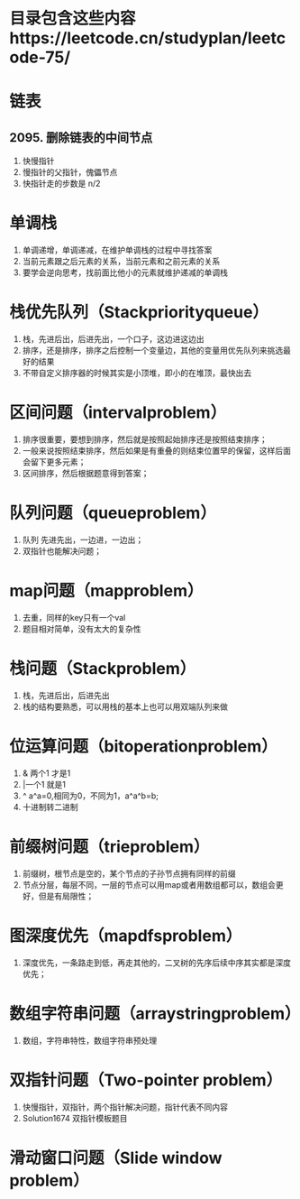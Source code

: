 # 目录包含这些内容https://leetcode.cn/studyplan/leetcode-75/


# 链表
## 2095. 删除链表的中间节点
1. 快慢指针
2. 慢指针的父指针，傀儡节点
3. 快指针走的步数是 n/2

# 单调栈
1. 单调递增，单调递减，在维护单调栈的过程中寻找答案
2. 当前元素跟之后元素的关系，当前元素和之前元素的关系
3. 要学会逆向思考，找前面比他小的元素就维护递减的单调栈

# 栈优先队列（Stackpriorityqueue）
1. 栈，先进后出，后进先出，一个口子，这边进这边出
2. 排序，还是排序，排序之后控制一个变量边，其他的变量用优先队列来挑选最好的结果
3. 不带自定义排序器的时候其实是小顶堆，即小的在堆顶，最快出去

# 区间问题（intervalproblem）
1. 排序很重要，要想到排序，然后就是按照起始排序还是按照结束排序；
2. 一般来说按照结束排序，然后如果是有重叠的则结束位置早的保留，这样后面会留下更多元素；
3. 区间排序，然后根据题意得到答案；

# 队列问题（queueproblem）
1. 队列 先进先出，一边进，一边出；
2. 双指针也能解决问题；

# map问题（mapproblem）
1. 去重，同样的key只有一个val
2. 题目相对简单，没有太大的复杂性

# 栈问题（Stackproblem）
1. 栈，先进后出，后进先出
2. 栈的结构要熟悉，可以用栈的基本上也可以用双端队列来做

# 位运算问题（bitoperationproblem）
1. & 两个1 才是1
2. |一个1 就是1
3. ^ a^a=0,相同为0，不同为1，a^a^b=b;
4. 十进制转二进制

# 前缀树问题（trieproblem）
1. 前缀树，根节点是空的，某个节点的子孙节点拥有同样的前缀
2. 节点分层，每层不同，一层的节点可以用map或者用数组都可以，数组会更好，但是有局限性；

# 图深度优先（mapdfsproblem）
1. 深度优先，一条路走到低，再走其他的，二叉树的先序后续中序其实都是深度优先；

# 数组字符串问题（arraystringproblem）
1. 数组，字符串特性，数组字符串预处理

# 双指针问题（Two-pointer problem）
1. 快慢指针，双指针，两个指针解决问题，指针代表不同内容
2. Solution1674 双指针模板题目

# 滑动窗口问题（Slide window problem）

